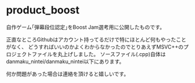 product_boost
=============
自作ゲーム｢弾幕段位認定｣をBoost Jam選考用に公開したものです。

正直なところGithubはアカウント持ってるだけで特にほとんど何もやったことがなく、
どうすればいいのかよくわからなかったのでとりあえずMSVC++のプロジェクトファイルを丸上げしました。
ソースファイル(.cpp)自体はdanmaku_nintei/danmaku_nintei以下にあります。

何か問題があった場合は連絡を頂けると嬉しいです。
